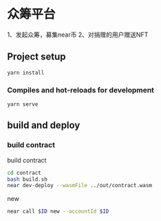# 众筹平台
1、发起众筹，募集near币
2、对捐赠的用户赠送NFT

## Project setup
```
yarn install
```

### Compiles and hot-reloads for development
```
yarn serve
```
## build and deploy

### build contract

build contract
```bash
cd contract
bash build.sh
near dev-deploy --wasmFile ../out/contract.wasm
```

new
```bash
near call $ID new --accountId $ID
```
